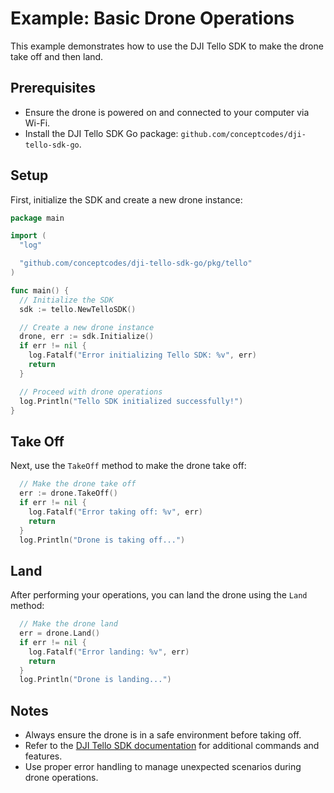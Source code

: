 # Example: Basic Drone Operations

This example demonstrates how to use the DJI Tello SDK to make the drone take off and then land.

## Prerequisites

- Ensure the drone is powered on and connected to your computer via Wi-Fi.
- Install the DJI Tello SDK Go package: `github.com/conceptcodes/dji-tello-sdk-go`.

## Setup

First, initialize the SDK and create a new drone instance:

```go
package main

import (
  "log"

  "github.com/conceptcodes/dji-tello-sdk-go/pkg/tello"
)

func main() {
  // Initialize the SDK
  sdk := tello.NewTelloSDK()

  // Create a new drone instance
  drone, err := sdk.Initialize()
  if err != nil {
    log.Fatalf("Error initializing Tello SDK: %v", err)
    return
  }

  // Proceed with drone operations
  log.Println("Tello SDK initialized successfully!")
}
```

## Take Off

Next, use the `TakeOff` method to make the drone take off:

```go
  // Make the drone take off
  err := drone.TakeOff()
  if err != nil {
    log.Fatalf("Error taking off: %v", err)
    return
  }
  log.Println("Drone is taking off...")
```

## Land
After performing your operations, you can land the drone using the `Land` method:

```go
  // Make the drone land
  err = drone.Land()
  if err != nil {
    log.Fatalf("Error landing: %v", err)
    return
  }
  log.Println("Drone is landing...")
```

## Notes

- Always ensure the drone is in a safe environment before taking off.
- Refer to the [DJI Tello SDK documentation](https://github.com/conceptcodes/dji-tello-sdk-go/README.MD) for additional commands and features.
- Use proper error handling to manage unexpected scenarios during drone operations.

